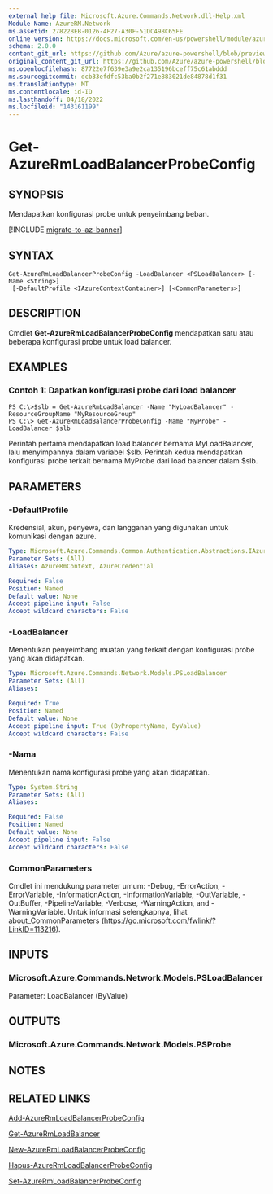 ```yaml
---
external help file: Microsoft.Azure.Commands.Network.dll-Help.xml
Module Name: AzureRM.Network
ms.assetid: 278228EB-0126-4F27-A30F-51DC498C65FE
online version: https://docs.microsoft.com/en-us/powershell/module/azurerm.network/get-azurermloadbalancerprobeconfig
schema: 2.0.0
content_git_url: https://github.com/Azure/azure-powershell/blob/preview/src/ResourceManager/Network/Commands.Network/help/Get-AzureRmLoadBalancerProbeConfig.md
original_content_git_url: https://github.com/Azure/azure-powershell/blob/preview/src/ResourceManager/Network/Commands.Network/help/Get-AzureRmLoadBalancerProbeConfig.md
ms.openlocfilehash: 87722e7f639e3a9e2ca135196bceff75c61abddd
ms.sourcegitcommit: dcb33efdfc53ba0b2f271e883021de84878d1f31
ms.translationtype: MT
ms.contentlocale: id-ID
ms.lasthandoff: 04/18/2022
ms.locfileid: "143161199"
---
```

# Get-AzureRmLoadBalancerProbeConfig

## SYNOPSIS
Mendapatkan konfigurasi probe untuk penyeimbang beban.

[!INCLUDE [migrate-to-az-banner](../../includes/migrate-to-az-banner.md)]

## SYNTAX

```
Get-AzureRmLoadBalancerProbeConfig -LoadBalancer <PSLoadBalancer> [-Name <String>]
 [-DefaultProfile <IAzureContextContainer>] [<CommonParameters>]
```

## DESCRIPTION
Cmdlet **Get-AzureRmLoadBalancerProbeConfig** mendapatkan satu atau beberapa konfigurasi probe untuk load balancer.

## EXAMPLES

### Contoh 1: Dapatkan konfigurasi probe dari load balancer
```
PS C:\>$slb = Get-AzureRmLoadBalancer -Name "MyLoadBalancer" -ResourceGroupName "MyResourceGroup"
PS C:\> Get-AzureRmLoadBalancerProbeConfig -Name "MyProbe" -LoadBalancer $slb
```

Perintah pertama mendapatkan load balancer bernama MyLoadBalancer, lalu menyimpannya dalam variabel $slb.
Perintah kedua mendapatkan konfigurasi probe terkait bernama MyProbe dari load balancer dalam $slb.

## PARAMETERS

### -DefaultProfile
Kredensial, akun, penyewa, dan langganan yang digunakan untuk komunikasi dengan azure.

```yaml
Type: Microsoft.Azure.Commands.Common.Authentication.Abstractions.IAzureContextContainer
Parameter Sets: (All)
Aliases: AzureRmContext, AzureCredential

Required: False
Position: Named
Default value: None
Accept pipeline input: False
Accept wildcard characters: False
```

### -LoadBalancer
Menentukan penyeimbang muatan yang terkait dengan konfigurasi probe yang akan didapatkan.

```yaml
Type: Microsoft.Azure.Commands.Network.Models.PSLoadBalancer
Parameter Sets: (All)
Aliases:

Required: True
Position: Named
Default value: None
Accept pipeline input: True (ByPropertyName, ByValue)
Accept wildcard characters: False
```

### -Nama
Menentukan nama konfigurasi probe yang akan didapatkan.

```yaml
Type: System.String
Parameter Sets: (All)
Aliases:

Required: False
Position: Named
Default value: None
Accept pipeline input: False
Accept wildcard characters: False
```

### CommonParameters
Cmdlet ini mendukung parameter umum: -Debug, -ErrorAction, -ErrorVariable, -InformationAction, -InformationVariable, -OutVariable, -OutBuffer, -PipelineVariable, -Verbose, -WarningAction, and -WarningVariable. Untuk informasi selengkapnya, lihat about_CommonParameters (https://go.microsoft.com/fwlink/?LinkID=113216).

## INPUTS

### Microsoft.Azure.Commands.Network.Models.PSLoadBalancer
Parameter: LoadBalancer (ByValue)

## OUTPUTS

### Microsoft.Azure.Commands.Network.Models.PSProbe

## NOTES

## RELATED LINKS

[Add-AzureRmLoadBalancerProbeConfig](./Add-AzureRmLoadBalancerProbeConfig.md)

[Get-AzureRmLoadBalancer](./Get-AzureRmLoadBalancer.md)

[New-AzureRmLoadBalancerProbeConfig](./New-AzureRmLoadBalancerProbeConfig.md)

[Hapus-AzureRmLoadBalancerProbeConfig](./Remove-AzureRmLoadBalancerProbeConfig.md)

[Set-AzureRmLoadBalancerProbeConfig](./Set-AzureRmLoadBalancerProbeConfig.md)


